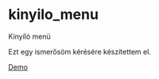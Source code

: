 # kinyilo_menu
Kinyíló menü

Ezt egy ismerősöm kérésére készítettem el.

<a href='https://codepen.io/noelbank00/pen/MWyNZQB' target='_blank'>Demo</a>

